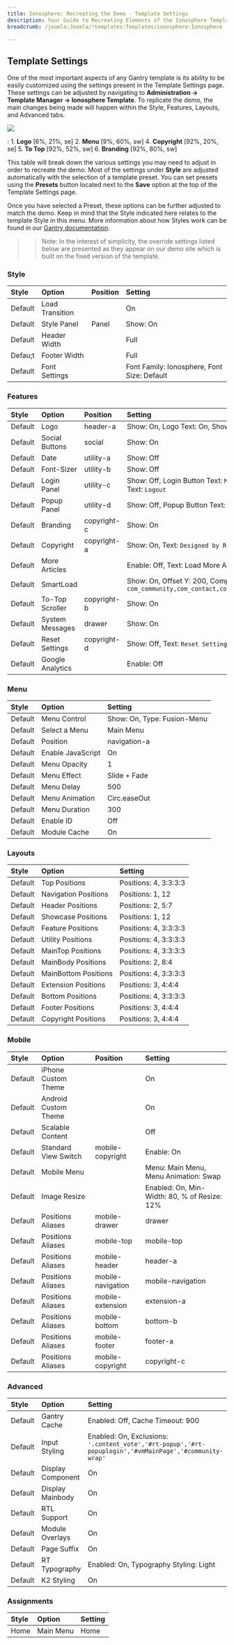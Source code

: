 ```yaml
---
title: Ionosphere: Recreating the Demo - Template Settings
description: Your Guide to Recreating Elements of the Ionosphere Template for Joomla
breadcrumb: /joomla:Joomla/!templates:Templates/ionosphere:Ionosphere

---
```


Template Settings
-----
One of the most important aspects of any Gantry template is its ability to be easily customized using the settings present in the Template Settings page. These settings can be adjusted by navigating to **Administration -> Template Manager -> Ionosphere Template**. To replicate the demo, the main changes being made will happen within the Style, Features, Layouts, and Advanced tabs. 

![][ionosphere2]

:   1. **Logo**  [6%, 21%, se]
    2. **Menu**  [9%, 60%, sw]
    4. **Copyright**  [92%, 20%, se]
    5. **To Top**  [92%, 52%, sw]
    6. **Branding** [92%, 80%, sw]

This table will break down the various settings you may need to adjust in order to recreate the demo. Most of the settings under **Style** are adjusted automatically with the selection of a template preset. You can set presets using the **Presets** button located next to the **Save** option at the top of the Template Settings page.

Once you have selected a Preset, these options can be further adjusted to match the demo. Keep in mind that the Style indicated here relates to the template Style in this menu. More information about how Styles work can be found in our [Gantry documentation][Style].

>> Note: In the interest of simplicity, the override settings listed below are presented as they appear on our demo site which is built on the fixed version of the template.

### Style
| Style   | Option          | Position | Setting                                     |  
| :------ | :-------------- | :------- | :------------------------------------------ |  
| Default | Load Transition |          | On                                          |  
| Default | Style Panel     | Panel    | Show: On                                    |  
| Default | Header Width    |          | Full                                        |  
| Defau;t | Footer Width    |          | Full                                        |  
| Default | Font Settings   |          | Font Family: Ionosphere, Font Size: Default |  

### Features
| Style   | Option           | Position    | Setting                                                                                                |  
| :------ | :--------------- | :---------- | :----------------------------------------------------------------------------------------------------- |  
| Default | Logo             | header-a    | Show: On, Logo Text: On, Show Icon: On, Auto Size: On                                                  |  
| Default | Social Buttons   | social      | Show: On                                                                                               |  
| Default | Date             | utility-a   | Show: Off                                                                                              |  
| Default | Font-Sizer       | utility-b   | Show: Off                                                                                              |  
| Default | Login Panel      | utility-c   | Show: Off, Login Button Text: `Member Login`, Logout Button Text: `Logout`                             |  
| Default | Popup Panel      | utility-d   | Show: Off, Popup Button Text: `Popup Module`                                                           |  
| Default | Branding         | copyright-c | Show: On                                                                                               |  
| Default | Copyright        | copyright-a | Show: On, Text: `Designed by RocketTheme`                                                              |  
| Default | More Articles    |             | Enable: Off, Text: Load More Articles, Hide Pagination: On                                             |  
| Default | SmartLoad        |             | Show: On, Offset Y: 200, Component Ignores: `com_community,com_contact,com_k2,com_tienda,com_weblinks` |  
| Default | To-Top Scroller  | copyright-b | Show: On                                                                                               |  
| Default | System Messages  | drawer      | Show: On                                                                                               |  
| Default | Reset Settings   | copyright-d | Show: Off, Text: `Reset Settings`                                                                      |  
| Default | Google Analytics |             | Enable: Off                                                                                            |  

### Menu
| Style   | Option            | Setting                     |  
| :------ | :---------------- | :-------------------------- |  
| Default | Menu Control      | Show: On, Type: Fusion-Menu |  
| Default | Select a Menu     | Main Menu                   |  
| Default | Position          | navigation-a                |  
| Default | Enable JavaScript | On                          |  
| Default | Menu Opacity      | 1                           |  
| Default | Menu Effect       | Slide + Fade                |  
| Default | Menu Delay        | 500                         |  
| Default | Menu Animation    | Circ.easeOut                |  
| Default | Menu Duration     | 300                         |  
| Default | Enable ID         | Off                         |  
| Default | Module Cache      | On                          | 

### Layouts
| Style   | Option               | Setting               |  
| :------ | :------------------- | :-------------------- |  
| Default | Top Positions        | Positions: 4, 3:3:3:3 |  
| Default | Navigation Positions | Positions: 1, 12      |  
| Default | Header Positions     | Positions: 2, 5:7     |  
| Default | Showcase Positions   | Positions: 1, 12      |  
| Default | Feature Positions    | Positions: 4, 3:3:3:3 |  
| Default | Utility Positions    | Positions: 4, 3:3:3:3 |  
| Default | MainTop Positions    | Positions: 4, 3:3:3:3 |  
| Default | MainBody Positions   | Positions: 2, 8:4     |  
| Default | MainBottom Positions | Positions: 4, 3:3:3:3 |  
| Default | Extension Positions  | Positions: 3, 4:4:4   |  
| Default | Bottom Positions     | Positions: 4, 3:3:3:3 |  
| Default | Footer Positions     | Positions: 3, 4:4:4   |  
| Default | Copyright Positions  | Positions: 3, 4:4:4   |  

### Mobile
| Style   | Option               | Position          | Setting                                      |  
| :------ | :------------------- | :---------------- | :------------------------------------------- |  
| Default | iPhone Custom Theme  |                   | On                                           |  
| Default | Android Custom Theme |                   | On                                           |  
| Default | Scalable Content     |                   | Off                                          |  
| Default | Standard View Switch | mobile-copyright  | Enable: On                                   |  
| Default | Mobile Menu          |                   | Menu: Main Menu, Menu Animation: Swap        |  
| Default | Image Resize         |                   | Enabled: On, Min-Width: 80, % of Resize: 12% |  
| Default | Positions Aliases    | mobile-drawer     | drawer                                       |  
| Default | Positions Aliases    | mobile-top        | mobile-top                                   |  
| Default | Positions Aliases    | mobile-header     | header-a                                     |  
| Default | Positions Aliases    | mobile-navigation | mobile-navigation                            |  
| Default | Positions Aliases    | mobile-extension  | extension-a                                  |  
| Default | Positions Aliases    | mobile-bottom     | bottom-b                                     |  
| Default | Positions Aliases    | mobile-footer     | footer-a                                     |  
| Default | Positions Aliases    | mobile-copyright  | copyright-c                                  |   

### Advanced
| Style   | Option            | Setting                                                                                                 |  
| :------ | :---------------- | :------------------------------------------------------------------------------------------------------ |  
| Default | Gantry Cache      | Enabled: Off, Cache Timeout: 900                                                                        |  
| Default | Input Styling     | Enabled: On, Exclusions: `'.content_vote','#rt-popup','#rt-popuplogin','#vmMainPage','#community-wrap'` |  
| Default | Display Component | On                                                                                                      |  
| Default | Display Mainbody  | On                                                                                                      |  
| Default | RTL Support       | On                                                                                                      |  
| Default | Module Overlays   | On                                                                                                      |  
| Default | Page Suffix       | On                                                                                                      |  
| Default | RT Typography     | Enabled: On, Typography Styling: Light                                                                  |  
| Default | K2 Styling        | On                                                                                                      |  

### Assignments
| Style | Option    | Setting |  
| :---- | :-------- | :------ |  
| Home  | Main Menu | Home    |  

[demo25]: assets/Ionosphere.jpg
[menu]: ../../start/menu.md
[Style]: http://docs.gantry.org/gantry4/configure
[ionosphere2]: assets/ionosphere.jpeg